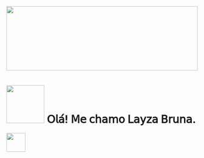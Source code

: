 <!-- #imagem-inicio -->
<img src="https://github.com/user-attachments/assets/f177c4a8-42bd-4298-b1e3-e2370c329691" width="100%" height="170">

# <img src="https://github.com/user-attachments/assets/8fa4aab8-a666-4e6f-b736-552f66605e16" width="100"> 𝖮𝗅𝖺́! 𝖬𝖾 𝖼𝗁𝖺𝗆𝗈 𝖫𝖺𝗒𝗓𝖺 𝖡𝗋𝗎𝗇𝖺.

  <img src="https://github.com/user-attachments/assets/5a654e16-af9a-4603-a224-07d6e59999b9" width="50">





